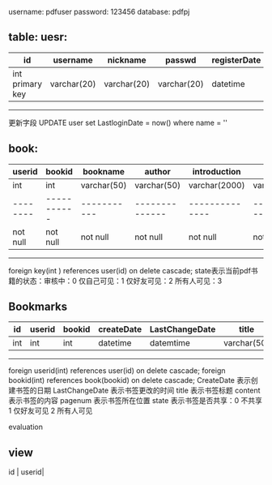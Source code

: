 

username: pdfuser
password: 123456
database: pdfpj


table:
uesr:
-----------------------------------------------------------------------------------------------------------
id             | username  |   nickname |   passwd  |  registerDate| LastloginDate|  email    | permit    |
---------------|-----------|------------|-----------|--------------|--------------|-----------|-----------|
int primary key|varchar(20)| varchar(20)|varchar(20)|datetime      | datetime     |varchar(20)|tinyint(up)|
-----------------------------------------------------------------------------------------------------------
更新字段
UPDATE user set LastloginDate = now() where name = ''

book:
----------------------------------------------------------------------------------------------------------------------------------------------
userid  | bookid    | bookname  | author       | introduction | label     |introImage   |   type       | registerDate | page      |   state  |
--------|-----------|-----------|--------------|--------------|-----------|-------------|--------------|--------------|-----------|----------|
int     |int        |varchar(50)|varchar(50)   |varchar(2000) |varchar(50)| tinyint     |  varchar(50) |  datetime    | smallint  |  tinyint |
--------|-----------|-----------|--------------|--------------|-----------|-------------|--------------|--------------|-----------|-----------
not null|not null   |not null   | not null     |not null      |not null   | default 0   | not null     | DEFAULT now()| default 0 | default 0 |
----------------------------------------------------------------------------------------------------------------------------------------------
foreign key(int ) references user(id) on delete cascade;
state表示当前pdf书籍的状态：审核中：0
                            仅自己可见：1
							仅好友可见：2
							所有人可见：3


Bookmarks
--------------------------------------------------------------------------------------------------------------------
id  | userid | bookid | createDate   | LastChangeDate|   title    |  content    | pagenum  |  state  |
----|--------|--------|--------------|---------------|------------|-------------|----------|---------|
int |int     | int    |datetime      | datemtime     | varchar(50)|varchar(2000)|smalint   |  tinyint|
--------------------------------------------------------------------------------------------------------------------
foreign userid(int) references user(id) on delete cascade;
foreign bookid(int) references book(bookid) on delete cascade;
CreateDate     表示创建书签的日期
LastChangeDate 表示书签更改的时间
title 表示书签标题
content 表示书签的内容
pagenum 表示书签所在位置
state 表示书签是否共享：0 不共享
                        1 仅好友可见
						2 所有人可见

evaluation


view
-------------------------------------------------------------------------------------------------------------
id  | userid|

